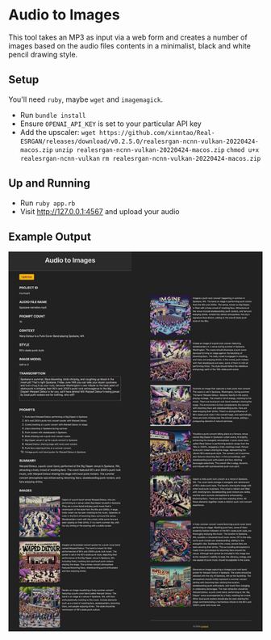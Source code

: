Audio to Images
===============

This tool takes an MP3 as input via a web form and creates
a number of images based on the audio files contents in
a minimalist, black and white pencil drawing style.

Setup
-----

You'll need `ruby`, maybe `wget` and `imagemagick`.

- Run `bundle install`
- Ensure `OPENAI_API_KEY` is set to your particular API key
- Add the upscaler:
  `wget https://github.com/xinntao/Real-ESRGAN/releases/download/v0.2.5.0/realesrgan-ncnn-vulkan-20220424-macos.zip`
  `unzip realesrgan-ncnn-vulkan-20220424-macos.zip`
  `chmod u+x realesrgan-ncnn-vulkan`
  `rm realesrgan-ncnn-vulkan-20220424-macos.zip`

Up and Running
--------------

- Run `ruby app.rb`
- Visit <http://127.0.0.1:4567> and upload your audio

Example Output
--------------

![Project Example Output](https://raw.githubusercontent.com/unRARed/audio-images/main/project-example.jpg)
